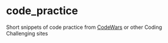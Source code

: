 # code_practice
Short snippets of code practice from [CodeWars](https://www.codewars.com/) or other Coding Challenging sites
